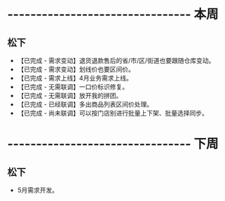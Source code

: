 # -------------------------------- 本周

## 松下
* 【已完成 - 需求变动】退货退款售后的省/市/区/街道也要跟随仓库变动。
* 【已完成 - 需求变动】划线价也要区间价。
* 【已完成 - 需求上线】4月业务需求上线。
* 【已完成 - 无需联调】一口价标识修复。
* 【已完成 - 无需联调】放开我的拼团。
* 【已完成 - 已经联调】多出商品列表区间价处理。
* 【已完成 - 尚未联调】可以按门店别进行批量上下架、批量选择同步。

# -------------------------------- 下周

## 松下
* 5月需求开发。
